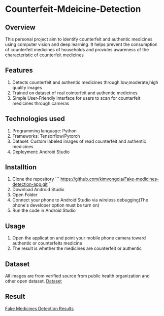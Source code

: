 # Counterfeit-Mdeicine-Detection
## Overview
This personal project aim to identify counterfeit and authentic medicines using computer vision and deep learning. It helps prevent the consumption of counterfeit medicines of households and provides awareness of the characteristic of counterfeit medicines
## Features
1. Detects counterfeit and authentic medicines through low,moderate,high quality images
2. Trained on dataset of real cointerfeit and authentic medicines
3. Simple User-Friendly Interface for users to scan for counterfeit medicines through cameras
## Technologies used
1. Programming language: Python
2. Frameworks: Tensorflow/Pytorch
3. Dataset: Custom labeled images of read counterfeit and authentic medicines
4. Deployment: Android Studio
## Installtion
  1. Clone the repository
  ``` https://github.com/kimvongola/Fake-medicines-detection-app.git `
  2. Download Android Studio
  3. Open Folder
  4. Connect your phone to Android Studio via wireless debugging(The phone's developer option must be turn on)
  5. Run the code in Android Studio
## Usage
1. Open the application and point your mobile phone camera toward authentic or counterfeits medicine
2. The result is whether the medicines are counterfeit or authentic
## Dataset
All images are from verified source from public health organization and other open dataset.
[Dataset](https://app.roboflow.com/pill-detection-sl7xn/fake-med/browse?queryText=&pageSize=50&startingIndex=0&browseQuery=true)
## Result
[Fake Medicines Detection Results](Result/)

